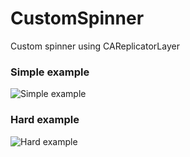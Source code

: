 # CustomSpinner
Custom spinner using CAReplicatorLayer
### Simple example
![Simple example](https://user-images.githubusercontent.com/31853009/162418797-8d344dc9-2ea3-4e8a-8d15-3571d06c7959.gif "Simple example")
### Hard example
![Hard example](https://user-images.githubusercontent.com/31853009/162418813-057ee1d2-97b3-42fc-a42c-df1fd04f6e69.gif "Hard example")
